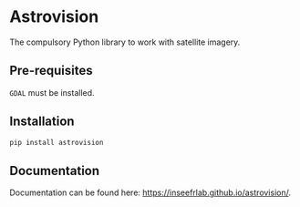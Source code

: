 # Astrovision

The compulsory Python library to work with satellite imagery.

## Pre-requisites

`GDAL` must be installed.

## Installation

```bash
pip install astrovision
```

## Documentation

Documentation can be found here: https://inseefrlab.github.io/astrovision/.
